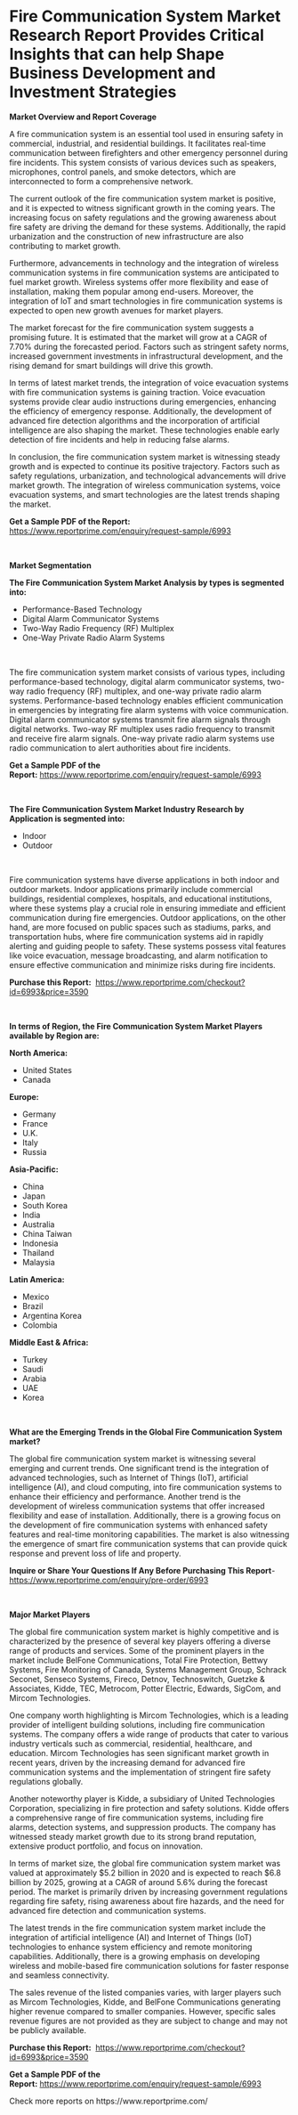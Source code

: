 <p><h1>Fire Communication System Market Research Report Provides Critical Insights that can help Shape Business Development and Investment Strategies</h1></p><p><strong>Market Overview and Report Coverage</strong></p>
<p><p>A fire communication system is an essential tool used in ensuring safety in commercial, industrial, and residential buildings. It facilitates real-time communication between firefighters and other emergency personnel during fire incidents. This system consists of various devices such as speakers, microphones, control panels, and smoke detectors, which are interconnected to form a comprehensive network.</p><p>The current outlook of the fire communication system market is positive, and it is expected to witness significant growth in the coming years. The increasing focus on safety regulations and the growing awareness about fire safety are driving the demand for these systems. Additionally, the rapid urbanization and the construction of new infrastructure are also contributing to market growth.</p><p>Furthermore, advancements in technology and the integration of wireless communication systems in fire communication systems are anticipated to fuel market growth. Wireless systems offer more flexibility and ease of installation, making them popular among end-users. Moreover, the integration of IoT and smart technologies in fire communication systems is expected to open new growth avenues for market players.</p><p>The market forecast for the fire communication system suggests a promising future. It is estimated that the market will grow at a CAGR of 7.70% during the forecasted period. Factors such as stringent safety norms, increased government investments in infrastructural development, and the rising demand for smart buildings will drive this growth.</p><p>In terms of latest market trends, the integration of voice evacuation systems with fire communication systems is gaining traction. Voice evacuation systems provide clear audio instructions during emergencies, enhancing the efficiency of emergency response. Additionally, the development of advanced fire detection algorithms and the incorporation of artificial intelligence are also shaping the market. These technologies enable early detection of fire incidents and help in reducing false alarms.</p><p>In conclusion, the fire communication system market is witnessing steady growth and is expected to continue its positive trajectory. Factors such as safety regulations, urbanization, and technological advancements will drive market growth. The integration of wireless communication systems, voice evacuation systems, and smart technologies are the latest trends shaping the market.</p></p>
<p><strong>Get a Sample PDF of the Report:</strong> <a href="https://www.reportprime.com/enquiry/request-sample/6993">https://www.reportprime.com/enquiry/request-sample/6993</a></p>
<p>&nbsp;</p>
<p><strong>Market Segmentation</strong></p>
<p><strong>The Fire Communication System Market Analysis by types is segmented into:</strong></p>
<p><ul><li>Performance-Based Technology</li><li>Digital Alarm Communicator Systems</li><li>Two-Way Radio Frequency (RF) Multiplex</li><li>One-Way Private Radio Alarm Systems</li></ul></p>
<p>&nbsp;</p>
<p><p>The fire communication system market consists of various types, including performance-based technology, digital alarm communicator systems, two-way radio frequency (RF) multiplex, and one-way private radio alarm systems. Performance-based technology enables efficient communication in emergencies by integrating fire alarm systems with voice communication. Digital alarm communicator systems transmit fire alarm signals through digital networks. Two-way RF multiplex uses radio frequency to transmit and receive fire alarm signals. One-way private radio alarm systems use radio communication to alert authorities about fire incidents.</p></p>
<p><strong>Get a Sample PDF of the Report:</strong>&nbsp;<a href="https://www.reportprime.com/enquiry/request-sample/6993">https://www.reportprime.com/enquiry/request-sample/6993</a></p>
<p>&nbsp;</p>
<p><strong>The Fire Communication System Market Industry Research by Application is segmented into:</strong></p>
<p><ul><li>Indoor</li><li>Outdoor</li></ul></p>
<p>&nbsp;</p>
<p><p>Fire communication systems have diverse applications in both indoor and outdoor markets. Indoor applications primarily include commercial buildings, residential complexes, hospitals, and educational institutions, where these systems play a crucial role in ensuring immediate and efficient communication during fire emergencies. Outdoor applications, on the other hand, are more focused on public spaces such as stadiums, parks, and transportation hubs, where fire communication systems aid in rapidly alerting and guiding people to safety. These systems possess vital features like voice evacuation, message broadcasting, and alarm notification to ensure effective communication and minimize risks during fire incidents.</p></p>
<p><strong>Purchase this Report:</strong>&nbsp; <a href="https://www.reportprime.com/checkout?id=6993&price=3590">https://www.reportprime.com/checkout?id=6993&price=3590</a></p>
<p>&nbsp;</p>
<p><strong>In terms of Region, the Fire Communication System Market Players available by Region are:</strong></p>
<p>
    <p> <strong> North America: </strong>
        <ul>
            <li>United States</li>
            <li>Canada</li>
        </ul>
        </p> 
    <p> <strong> Europe: </strong>
        <ul>
            <li>Germany</li>
            <li>France</li>
            <li>U.K.</li>
            <li>Italy</li>
            <li>Russia</li>
        </ul>
        </p> 
    <p> <strong> Asia-Pacific: </strong>
        <ul>
            <li>China</li>
            <li>Japan</li>
            <li>South Korea</li>
            <li>India</li>
            <li>Australia</li>
            <li>China Taiwan</li>
            <li>Indonesia</li>
            <li>Thailand</li>
            <li>Malaysia</li>
        </ul>
        </p> 
    <p> <strong> Latin America: </strong>
        <ul>
            <li>Mexico</li>
            <li>Brazil</li>
            <li>Argentina Korea</li>
            <li>Colombia</li>
        </ul>
        </p> 
    <p> <strong> Middle East & Africa: </strong>
        <ul>
            <li>Turkey</li>
            <li>Saudi</li>
            <li>Arabia</li>
            <li>UAE</li>
            <li>Korea</li>
        </ul>
    </p>
    </p>
<p>&nbsp;</p>
<p><strong>What are the Emerging Trends in the Global Fire Communication System market?</strong></p>
<p><p>The global fire communication system market is witnessing several emerging and current trends. One significant trend is the integration of advanced technologies, such as Internet of Things (IoT), artificial intelligence (AI), and cloud computing, into fire communication systems to enhance their efficiency and performance. Another trend is the development of wireless communication systems that offer increased flexibility and ease of installation. Additionally, there is a growing focus on the development of fire communication systems with enhanced safety features and real-time monitoring capabilities. The market is also witnessing the emergence of smart fire communication systems that can provide quick response and prevent loss of life and property.</p></p>
<p><strong>Inquire or Share Your Questions If Any Before Purchasing This Report</strong>- <a href="https://www.reportprime.com/enquiry/pre-order/6993">https://www.reportprime.com/enquiry/pre-order/6993</a></p>
<p>&nbsp;</p>
<p><strong>Major Market Players</strong></p>
<p><p>The global fire communication system market is highly competitive and is characterized by the presence of several key players offering a diverse range of products and services. Some of the prominent players in the market include BelFone Communications, Total Fire Protection, Bettwy Systems, Fire Monitoring of Canada, Systems Management Group, Schrack Seconet, Senseco Systems, Fireco, Detnov, Technoswitch, Guetzke & Associates, Kidde, TEC, Metrocom, Potter Electric, Edwards, SigCom, and Mircom Technologies.</p><p>One company worth highlighting is Mircom Technologies, which is a leading provider of intelligent building solutions, including fire communication systems. The company offers a wide range of products that cater to various industry verticals such as commercial, residential, healthcare, and education. Mircom Technologies has seen significant market growth in recent years, driven by the increasing demand for advanced fire communication systems and the implementation of stringent fire safety regulations globally.</p><p>Another noteworthy player is Kidde, a subsidiary of United Technologies Corporation, specializing in fire protection and safety solutions. Kidde offers a comprehensive range of fire communication systems, including fire alarms, detection systems, and suppression products. The company has witnessed steady market growth due to its strong brand reputation, extensive product portfolio, and focus on innovation.</p><p>In terms of market size, the global fire communication system market was valued at approximately $5.2 billion in 2020 and is expected to reach $6.8 billion by 2025, growing at a CAGR of around 5.6% during the forecast period. The market is primarily driven by increasing government regulations regarding fire safety, rising awareness about fire hazards, and the need for advanced fire detection and communication systems.</p><p>The latest trends in the fire communication system market include the integration of artificial intelligence (AI) and Internet of Things (IoT) technologies to enhance system efficiency and remote monitoring capabilities. Additionally, there is a growing emphasis on developing wireless and mobile-based fire communication solutions for faster response and seamless connectivity.</p><p>The sales revenue of the listed companies varies, with larger players such as Mircom Technologies, Kidde, and BelFone Communications generating higher revenue compared to smaller companies. However, specific sales revenue figures are not provided as they are subject to change and may not be publicly available.</p></p>
<p><strong>Purchase this Report:</strong>&nbsp;&nbsp;<a href="https://www.reportprime.com/checkout?id=6993&price=3590">https://www.reportprime.com/checkout?id=6993&price=3590</a></p>
<p></p>
<p><strong>Get a Sample PDF of the Report:</strong>&nbsp;<a href="https://www.reportprime.com/enquiry/request-sample/6993">https://www.reportprime.com/enquiry/request-sample/6993</a></p>
<p>Check more reports on https://www.reportprime.com/</p>